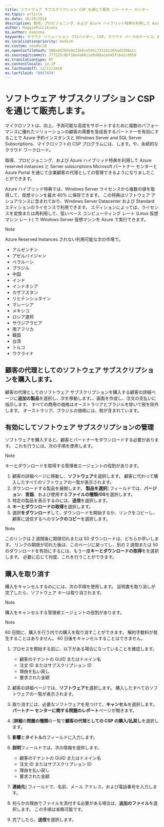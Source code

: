 ```yaml
---
title: ソフトウェア サブスクリプション CSP を通じて販売 |パートナー センター
ms.topic: article
ms.date: 10/29/2018
description: 取得、プロビジョニング、および Azure ハイブリッド特典を利用して Azure reserved instances と Server subscriptions Microsoft パートナー センターと Azure Portal を通じて企業顧客の代理としての管理できるようになりましたことができます。
author: MaggiePucciEvans
ms.author: evansma
keywords: クラウド ソリューション プロバイダー, CSP, クラウド ベースのサービス、Azure、Azure RI、Windows Server、SQL Server のソフトウェア サブスクリプション
ms.localizationpriority: medium
ms.custom: seodec18
ms.openlocfilehash: 508a442b9a4e33e0ce5941733141164add306a1c
ms.sourcegitcommit: 777225c8bf16e4a8811a9d88aceb45fcba1cd959
ms.translationtype: MT
ms.contentlocale: ja-JP
ms.lasthandoff: 12/11/2018
ms.locfileid: "8917474"
---
```

# <a name="sell-software-subscriptions-through-csp"></a>ソフトウェア サブスクリプション CSP を通じて販売します。

マイクロソフトは、向上、予測可能な高度をサポートするために複数のパフォーマンスに優れたソリューションの顧客の需要を急成長するパートナーを有効にすることで Azure 予約インスタンスと Windows Server and SQL Server Subscriptions、マイクロソフトの CSP プログラムには、します。や、永続的なクラウド ワークロード。 

取得、プロビジョニング、および Azure ハイブリッド特典を利用して Azure reserved instances と Server subscriptions Microsoft パートナー センターと Azure Portal を通じて企業顧客の代理としての管理できるようになりましたことができます。 

Azure ハイブリッド特典では、Windows Server ライセンスから複数の値を取得して、仮想マシンを最大 40% に保存できます。 この特典はソフトウェア アシュアランスに含まれており、Windows Server Datacenter および Standard エディションのライセンスで利用できます。 エディションによっては、ライセンスを変換または再利用して、低いベース コンピューティング レート (Linux 仮想マシン レート) で Windows Server 仮想マシンを Azure で実行できます。

> [!NOTE]  
> Azure Reserved Instances されない利用可能な次の市場で。  
> * アルゼンチン
> * アゼルバイジャン
> * ベラルーシ
> * ブラジル
> * 中国
> * インド
> * インドネシア
> * カザフスタン
> * リヒテンシュタイン
> * マレーシア
> * メキシコ
> * ロシア連邦
> * サウジアラビア
> * 南アフリカ
> * 韓国
> * 台湾
> * トルコ
> * ウクライナ

## <a name="buy-software-subscriptions-on-behalf-of-customers"></a>顧客の代理としてのソフトウェア サブスクリプションを購入します。

顧客の代理としてのソフトウェア サブスクリプションを購入する顧客の詳細ページに**追加の製品**を選択し、次を移動します。、画面を作成し、注文の支払いに指示します。 すべての商用の価格はオーストラリアとブラジルを除いて税を除外します。 オーストラリア、ブラジルの価格には、税が含まれています。


## <a name="activate-and-manage-software-subscriptions"></a>有効にしてソフトウェア サブスクリプションの管理

ソフトウェアを購入すると、顧客とパートナーをダウンロードする必要があります。 これを行うには、次の手順を使用します。 

>[!NOTE]
>キーとダウンロードを取得する管理者エージェントの役割があります。 

1. 顧客の詳細ページに移動し、**ソフトウェア**を選択します。 顧客に代わって購入したすべてのソフトウェアの一覧が表示されます。 
2.  ダウンロードする製品を展開します。 **製品を選択**] フィールドでは、**バージョン**、**言語**、および使用する**ファイルの種類/OS**を選択します。 
3.  特定の製品を表示するのには、**送信**を選択します。 
4.  **キーとダウンロードの取得**を選択します。 
5.  選択**をダウンロード**して、ダウンロードを開始するか、リンクをコピーし、顧客に送信するへの**リンクのコピー**を選択します。 

>[!NOTE]
>このリンクは 2 週間後に期限切れまたは 50 ダウンロードは、どちらか早いします。 リンクの期限が切れた後は、このページに戻ってし、別の 2 週間または 50 のダウンロードを有効にするには、もう一度**キーとダウンロードの取得**をを選択します。 必要に応じて何度、これを行うことができます。 


## <a name="cancel-a-purchase"></a>購入を取り消す
購入をキャンセルするのにには、次の手順を使用します。 証明書を取り消しが完了したら、ソフトウェア キーは取り消されます。 

>[!NOTE]
>購入をキャンセルする管理者エージェントの役割があります。 

>[!NOTE]
>60 日間に、購入を行う内での購入を取り消すことができます。 解約手数料が発生することはありません。 60 日後をキャンセルすることはできません。 

1.  プロセスを開始する前に、以下がある場合になっていることを確認します。 
    -   顧客のテナントの GUID またはドメイン名
    -   注文 ID またはサブスクリプション ID
    -   理由を払い戻し
    -   要求された金額

2.  顧客の詳細ページでは、**ソフトウェア**を選択します。 購入したすべてのソフトウェアの一覧が表示されます。 

3.  取り消すには、必要なソフトウェアを見つけて、**キャンセル**を選択します。 **パートナー センターに関する問題のレポート**ページが開きます。 

4.  [**詳細**の**問題の種類**の一覧で**顧客の代理としての CSP の購入/払戻し**を選択します。

5.  **影響**と**タイトル**のフィールドに入力します。 

6.  **説明**フィールドでは、次の情報を提供します。 
    -   顧客のテナントの GUID またはドメイン名
    -   注文 ID またはサブスクリプション ID
    -   理由を払い戻し
    -   要求された金額

7.  **連絡先**] フィールドで、名前、メール アドレス、および電話番号を入力します。 

8.  何らかの理由でファイルを添付する必要がある場合は、**追加のファイル**を選択します。 この手順は省略可能です。 

9.  完了したら、**送信**を選択します。
